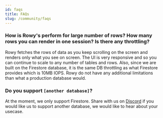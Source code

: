```yaml
---
id: faqs
title: FAQs
slug: /community/faqs
---
```


### How is Rowy's perform for large number of rows? How many rows you can render in one session? Is there any throttling?

Rowy fetches the rows of data as you keep scrolling on the screen and renders only what you see on screen. The UI is very responsive and so you can continue to scale to any number of tables and rows. Also, since we are built on the Firestore database, it is the same DB throttling as what Firestore provides which is 10MB IOPS. Rowy do not have any additional limitations than what a production database would.

### Do you support `[another database]`?

At the moment, we only support Firestore. Share with us on
[Discord](https://discord.com/invite/B8yAD5PDX4) if you would like us to support
another database, we would like to hear about your usecase.